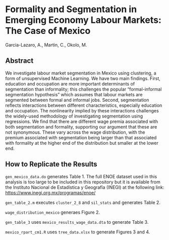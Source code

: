 # Formality and Segmentation in Emerging Economy Labour Markets: The Case of Mexico

Garcia-Lazaro, A., Martin, C., Okolo, M.

## Abstract

We investigate labour market segmentation in Mexico using clustering, a form of unsupervised Machine Learning. We have two main findings. 
First, education and occupation are more important determinants of segmentation than informality; this challenges the popular “formal-informal segmentation
hypothesis” which assumes that labour markets are segmented between formal and informal jobs.
Second, segmentation reflects interactions between different characteristics, especially education and occupation.
The nonlinearity implied by these interactions challenges the widely-used methodology of investigating segmentation using regressions.
We find that there are different wage premia associated with both segmentation and formality, supporting our argument that these are not synonymous. These vary across
the wage distribution, with the premium associated with segmentation being larger than that associated with formality at the higher end of the distribution but smaller at the lower end.

## How to Replicate the Results

`gen_mexico_data.do` generates Table 1. The full ENOE dataset used in this analysis is too large to be included in this repository but it is available from the Instituto Nacional de Estadística y Geografía (INEGI) at the following link: https://www.inegi.org.mx/programas/enoe/

`gen_table_2.m` executes `cluster_2_8` and `sil_stats` and generates Table 2.

`wage_distribution_mexico` generaes Figure 2.

`gen_table_3` uses `mexico_results_wage_data.dta` to generate Table 3.

`mexico_rpart_cm1.R` uses `tree_data.xlsx` to generate Figures 3 and 4.

